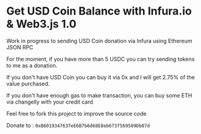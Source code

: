 # Get USD Coin Balance with Infura.io & Web3.js 1.0

Work in progress to sending USD Coin donation via Infura using Ethereum JSON RPC

For the moment, if you have more than 5 USDC you can try sending tokens to me as a donation.

If you don't have USD Coin you can buy it via 0x and I will get 2.75% of the value purchased.

If you don't have enough gas to make transaction, you can buy some ETH via changelly with your credit card

Feel free to fork this project to improve the source code

Donate to : `0xB6019347637eE6B7b6d68E8eb673f569509Db07d`